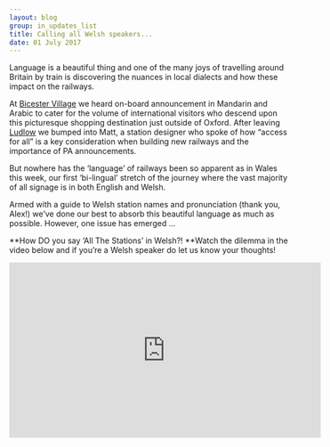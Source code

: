 ```yaml
---
layout: blog
group: in_updates_list
title: Calling all Welsh speakers...
date: 01 July 2017
---
```

Language is a beautiful thing and one of the many joys of travelling around Britain by train is discovering the nuances in local dialects and how these impact on the railways. 

At [Bicester Village](https://www.youtube.com/watch?v=b_tFXGZeXms) we heard on-board announcement in Mandarin and Arabic to cater for the volume of international visitors who descend upon this picturesque shopping destination just outside of Oxford. After leaving [Ludlow](https://www.youtube.com/watch?v=Ajeljug8rZk) we bumped into Matt, a station designer who spoke of how “access for all” is a key consideration when building new railways and the importance of PA announcements. 

But nowhere has the ‘language’ of railways been so apparent as in Wales this week, our first ‘bi-lingual’ stretch of the journey where the vast majority of all signage is in both English and Welsh. 

Armed with a guide to Welsh station names and pronunciation (thank you, Alex!) we’ve done our best to absorb this beautiful language as much as possible. However, one issue has emerged … 

**How DO you say ‘All The Stations’ in Welsh?! **Watch the dilemma in the video below and if you’re a Welsh speaker do let us know your thoughts!

<iframe width="560" height="315" src="https://www.youtube.com/embed/DnVNGzPIDp4" frameborder="0" allowfullscreen></iframe>
